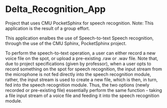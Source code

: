 # Delta_Recognition_App
Project that uses CMU PocketSphinx for speech recognition. Note: This application is the result of a group effort.

This application enalbes the use of Speech-to-text Speech recognition, through the use of the CMU Sphinx, PocketSphinx project.

To perform the speech-to-text operation, a user can either record a new voice file on the spot, or upload a pre-existing .raw or
.wav file. Note that, due to project specifications (given by professor), when a user opts to record something on the spot for 
speech recognition, the input stream from the microphone is not fed directly into the speech recognition module, rather, the input
stream is used to create a new file, which is then, in turn, fed into the speech recognition module. Thus, the two options (newly recorded
or pre-existing file) essentially perform the same function - taking a file input stream of a voice file and feeding it into the speech
recognition module.
